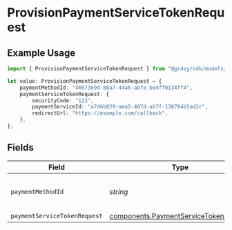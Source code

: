 # ProvisionPaymentServiceTokenRequest

## Example Usage

```typescript
import { ProvisionPaymentServiceTokenRequest } from "@gr4vy/sdk/models/operations";

let value: ProvisionPaymentServiceTokenRequest = {
    paymentMethodId: "46973e9d-88a7-44a6-abfe-be4ff0134ff4",
    paymentServiceTokenRequest: {
        securityCode: "123",
        paymentServiceId: "a7d6b829-aea5-407d-ab7f-138784b5ad2c",
        redirectUrl: "https://example.com/callback",
    },
};
```

## Fields

| Field                                                                                          | Type                                                                                           | Required                                                                                       | Description                                                                                    | Example                                                                                        |
| ---------------------------------------------------------------------------------------------- | ---------------------------------------------------------------------------------------------- | ---------------------------------------------------------------------------------------------- | ---------------------------------------------------------------------------------------------- | ---------------------------------------------------------------------------------------------- |
| `paymentMethodId`                                                                              | *string*                                                                                       | :heavy_check_mark:                                                                             | The ID of the payment method.                                                                  | 46973e9d-88a7-44a6-abfe-be4ff0134ff4                                                           |
| `paymentServiceTokenRequest`                                                                   | [components.PaymentServiceTokenRequest](../../models/components/paymentservicetokenrequest.md) | :heavy_minus_sign:                                                                             | N/A                                                                                            |                                                                                                |